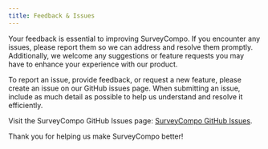 ```yaml
---
title: Feedback & Issues
---
```


Your feedback is essential to improving SurveyCompo. If you encounter any issues, please report them so we can address and resolve them promptly. Additionally, we welcome any suggestions or feature requests you may have to enhance your experience with our product.

To report an issue, provide feedback, or request a new feature, please create an issue on our GitHub issues page. When submitting an issue, include as much detail as possible to help us understand and resolve it efficiently.

Visit the SurveyCompo GitHub Issues page: [SurveyCompo GitHub Issues](https://github.com/SurveyCompo/surveycompo-doc/issues).

Thank you for helping us make SurveyCompo better!